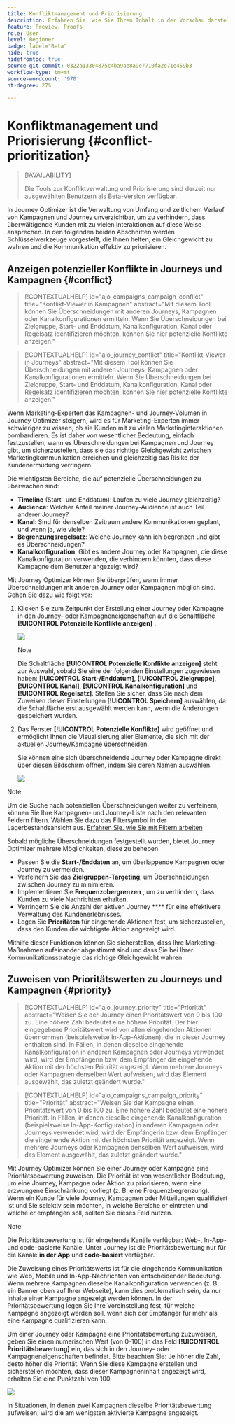 ```yaml
---
title: Konfliktmanagement und Priorisierung
description: Erfahren Sie, wie Sie Ihren Inhalt in der Vorschau darstellen und testen können.
feature: Preview, Proofs
role: User
level: Beginner
badge: label="Beta"
hide: true
hidefromtoc: true
source-git-commit: 0322a13304875c4ba9ae8a9e7710fa2e71e459b3
workflow-type: tm+mt
source-wordcount: '970'
ht-degree: 27%

---
```



# Konfliktmanagement und Priorisierung {#conflict-prioritization}

>[!AVAILABILITY]
>
>Die Tools zur Konfliktverwaltung und Priorisierung sind derzeit nur ausgewählten Benutzern als Beta-Version verfügbar.

In Journey Optimizer ist die Verwaltung von Umfang und zeitlichem Verlauf von Kampagnen und Journey unverzichtbar, um zu verhindern, dass überwältigende Kunden mit zu vielen Interaktionen auf diese Weise ansprechen. In den folgenden beiden Abschnitten werden Schlüsselwerkzeuge vorgestellt, die Ihnen helfen, ein Gleichgewicht zu wahren und die Kommunikation effektiv zu priorisieren.

## Anzeigen potenzieller Konflikte in Journeys und Kampagnen {#conflict}

>[!CONTEXTUALHELP]
>id="ajo_campaigns_campaign_conflict"
>title="Konflikt-Viewer in Kampagnen"
>abstract="Mit diesem Tool können Sie Überschneidungen mit anderen Journeys, Kampagnen oder Kanalkonfigurationen ermitteln. Wenn Sie Überschneidungen bei Zielgruppe, Start- und Enddatum, Kanalkonfiguration, Kanal oder Regelsatz identifizieren möchten, können Sie hier potenzielle Konflikte anzeigen."

>[!CONTEXTUALHELP]
>id="ajo_journey_conflict"
>title="Konflikt-Viewer in Journeys"
>abstract="Mit diesem Tool können Sie Überschneidungen mit anderen Journeys, Kampagnen oder Kanalkonfigurationen ermitteln. Wenn Sie Überschneidungen bei Zielgruppe, Start- und Enddatum, Kanalkonfiguration, Kanal oder Regelsatz identifizieren möchten, können Sie hier potenzielle Konflikte anzeigen."

Wenn Marketing-Experten das Kampagnen- und Journey-Volumen in Journey Optimizer steigern, wird es für Marketing-Experten immer schwieriger zu wissen, ob sie Kunden mit zu vielen Marketinginteraktionen bombardieren. Es ist daher von wesentlicher Bedeutung, einfach festzustellen, wann es Überschneidungen bei Kampagnen und Journey gibt, um sicherzustellen, dass sie das richtige Gleichgewicht zwischen Marketingkommunikation erreichen und gleichzeitig das Risiko der Kundenermüdung verringern.

Die wichtigsten Bereiche, die auf potenzielle Überschneidungen zu überwachen sind:

* **Timeline** (Start- und Enddatum): Laufen zu viele Journey gleichzeitig?
* **Audience**: Welcher Anteil meiner Journey-Audience ist auch Teil anderer Journey?
* **Kanal**: Sind für denselben Zeitraum andere Kommunikationen geplant, und wenn ja, wie viele?
* **Begrenzungsregelsatz**: Welche Journey kann ich begrenzen und gibt es Überschneidungen?
* **Kanalkonfiguration**: Gibt es andere Journey oder Kampagnen, die diese Kanalkonfiguration verwenden, die verhindern könnten, dass diese Kampagne dem Benutzer angezeigt wird?

Mit Journey Optimizer können Sie überprüfen, wann immer Überschneidungen mit anderen Journey oder Kampagnen möglich sind. Gehen Sie dazu wie folgt vor:

1. Klicken Sie zum Zeitpunkt der Erstellung einer Journey oder Kampagne in den Journey- oder Kampagneneigenschaften auf die Schaltfläche **[!UICONTROL Potenzielle Konflikte anzeigen]** .

   ![](assets/view-conflicts.png)

   >[!NOTE]
   >
   >Die Schaltfläche **[!UICONTROL Potenzielle Konflikte anzeigen]** steht zur Auswahl, sobald Sie eine der folgenden Einstellungen zugewiesen haben: **[!UICONTROL Start-/Enddatum]**, **[!UICONTROL Zielgruppe]**, **[!UICONTROL Kanal]**, **[!UICONTROL Kanalkonfiguration]** und **[!UICONTROL Regelsatz]**. Stellen Sie sicher, dass Sie nach dem Zuweisen dieser Einstellungen **[!UICONTROL Speichern]** auswählen, da die Schaltfläche erst ausgewählt werden kann, wenn die Änderungen gespeichert wurden.

1. Das Fenster **[!UICONTROL Potenzielle Konflikte]** wird geöffnet und ermöglicht Ihnen die Visualisierung aller Elemente, die sich mit der aktuellen Journey/Kampagne überschneiden.

   Sie können eine sich überschneidende Journey oder Kampagne direkt über diesen Bildschirm öffnen, indem Sie deren Namen auswählen.

   ![](assets/potential-conflicts.png)

>[!NOTE]
>
>Um die Suche nach potenziellen Überschneidungen weiter zu verfeinern, können Sie Ihre Kampagnen- und Journey-Liste nach den relevanten Feldern filtern. Wählen Sie dazu das Filtersymbol in der Lagerbestandsansicht aus. [Erfahren Sie, wie Sie mit Filtern arbeiten](../start/search-filter-categorize.md#filter-lists)

Sobald mögliche Überschneidungen festgestellt wurden, bietet Journey Optimizer mehrere Möglichkeiten, diese zu beheben.

* Passen Sie die **Start-/Enddaten** an, um überlappende Kampagnen oder Journey zu vermeiden.
* Verfeinern Sie das **Zielgruppen-Targeting**, um Überschneidungen zwischen Journey zu minimieren.
* Implementieren Sie **Frequenzobergrenzen** , um zu verhindern, dass Kunden zu viele Nachrichten erhalten.
* Verringern Sie die Anzahl der aktiven Journey **** für eine effektivere Verwaltung des Kundenerlebnisses.
* Legen Sie **Prioritäten** für eingehende Aktionen fest, um sicherzustellen, dass den Kunden die wichtigste Aktion angezeigt wird.

Mithilfe dieser Funktionen können Sie sicherstellen, dass Ihre Marketing-Maßnahmen aufeinander abgestimmt sind und dass Sie bei Ihrer Kommunikationsstrategie das richtige Gleichgewicht wahren.

## Zuweisen von Prioritätswerten zu Journeys und Kampagnen {#priority}

>[!CONTEXTUALHELP]
>id="ajo_journey_priority"
>title="Priorität"
>abstract="Weisen Sie der Journey einen Prioritätswert von 0 bis 100 zu. Eine höhere Zahl bedeutet eine höhere Priorität. Der hier eingegebene Prioritätswert wird von allen eingehenden Aktionen übernommen (beispielsweise In-App-Aktionen), die in dieser Journey enthalten sind. In Fällen, in denen dieselbe eingehende Kanalkonfiguration in anderen Kampagnen oder Journeys verwendet wird, wird der Empfängerin bzw. dem Empfänger die eingehende Aktion mit der höchsten Priorität angezeigt. Wenn mehrere Journeys oder Kampagnen denselben Wert aufweisen, wird das Element ausgewählt, das zuletzt geändert wurde."

>[!CONTEXTUALHELP]
>id="ajo_campaigns_campaign_priority"
>title="Priorität"
>abstract="Weisen Sie der Kampagne einen Prioritätswert von 0 bis 100 zu. Eine höhere Zahl bedeutet eine höhere Priorität. In Fällen, in denen dieselbe eingehende Kanalkonfiguration (beispielsweise In-App-Konfiguration) in anderen Kampagnen oder Journeys verwendet wird, wird der Empfängerin bzw. dem Empfänger die eingehende Aktion mit der höchsten Priorität angezeigt. Wenn mehrere Journeys oder Kampagnen denselben Wert aufweisen, wird das Element ausgewählt, das zuletzt geändert wurde."

Mit Journey Optimizer können Sie einer Journey oder Kampagne eine Prioritätsbewertung zuweisen. Die Priorität ist von wesentlicher Bedeutung, um eine Journey, Kampagne oder Aktion zu priorisieren, wenn eine erzwungene Einschränkung vorliegt (z. B. eine Frequenzbegrenzung). Wenn ein Kunde für viele Journey, Kampagnen oder Mitteilungen qualifiziert ist und Sie selektiv sein möchten, in welche Bereiche er eintreten und welche er empfangen soll, sollten Sie dieses Feld nutzen.

>[!NOTE]
>
>Die Prioritätsbewertung ist für eingehende Kanäle verfügbar: Web-, In-App- und code-basierte Kanäle. Unter Journey ist die Prioritätsbewertung nur für die Kanäle **in der App** und **code-basiert** verfügbar.

Die Zuweisung eines Prioritätswerts ist für die eingehende Kommunikation wie Web, Mobile und In-App-Nachrichten von entscheidender Bedeutung. Wenn mehrere Kampagnen dieselbe Kanalkonfiguration verwenden (z. B. ein Banner oben auf Ihrer Webseite), kann dies problematisch sein, da nur Inhalte einer Kampagne angezeigt werden können. In der Prioritätsbewertung legen Sie Ihre Voreinstellung fest, für welche Kampagne angezeigt werden soll, wenn sich der Empfänger für mehr als eine Kampagne qualifizieren kann.

Um einer Journey oder Kampagne eine Prioritätsbewertung zuzuweisen, geben Sie einen numerischen Wert (von 0-100) in das Feld **[!UICONTROL Prioritätsbewertung]** ein, das sich in den Journey- oder Kampagneneigenschaften befindet. Bitte beachten Sie: Je höher die Zahl, desto höher die Priorität. Wenn Sie diese Kampagne erstellen und sicherstellen möchten, dass dieser Kampagneninhalt angezeigt wird, erhalten Sie eine Punktzahl von 100.

![](assets/priority-score.png)

In Situationen, in denen zwei Kampagnen dieselbe Prioritätsbewertung aufweisen, wird die am wenigsten aktivierte Kampagne angezeigt.
